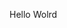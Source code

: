 Hello Wolrd


















































































































































































































































































































































































































































































































































































































































































































































































































































































































































































































































































































































































































































































































































































































































































































































































































































































































































































































































































































































































































































